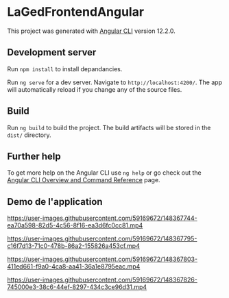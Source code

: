 # LaGedFrontendAngular

This project was generated with [Angular CLI](https://github.com/angular/angular-cli) version 12.2.0.

## Development server

Run `npm install` to install depandancies.

Run `ng serve` for a dev server. Navigate to `http://localhost:4200/`. The app will automatically reload if you change any of the source files.

## Build

Run `ng build` to build the project. The build artifacts will be stored in the `dist/` directory.

## Further help

To get more help on the Angular CLI use `ng help` or go check out the [Angular CLI Overview and Command Reference](https://angular.io/cli) page.
## Demo de l'application



https://user-images.githubusercontent.com/59169672/148367744-ea70a598-82d5-4c56-8f16-ea3d6fc0cc81.mp4



https://user-images.githubusercontent.com/59169672/148367795-c16f7d13-71c0-478b-86a2-155826a453cf.mp4



https://user-images.githubusercontent.com/59169672/148367803-411ed661-f9a0-4ca8-aa41-36a1e8795eac.mp4



https://user-images.githubusercontent.com/59169672/148367826-745000e3-38c6-44ef-8297-434c3ce96d31.mp4

